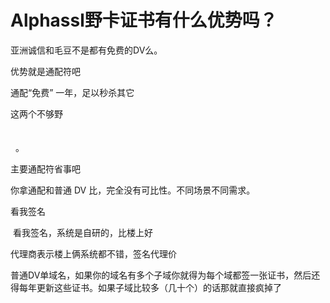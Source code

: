 # Alphassl野卡证书有什么优势吗？


亚洲诚信和毛豆不是都有免费的DV么。

优势就是通配符吧 <img src="static/image/smiley/yct/022.gif" smilieid="42" border="0" alt="" />

通配“免费” 一年，足以秒杀其它

这两个不够野<br />
<br />
<br />
&nbsp;&nbsp;。

主要通配符省事吧<img src="static/image/smiley/default/lol.gif" smilieid="12" border="0" alt="" />

你拿通配和普通 DV 比，完全没有可比性。不同场景不同需求。

看我签名

<img src="static/image/smiley/default/lol.gif" smilieid="12" border="0" alt="" /> 看我签名，系统是自研的，比楼上好

代理商表示楼上俩系统都不错，签名代理价<img src="static/image/smiley/yct/010.gif" smilieid="41" border="0" alt="" /> 

普通DV单域名，如果你的域名有多个子域你就得为每个域都签一张证书，然后还得每年更新这些证书。如果子域比较多（几十个）的话那就直接疯掉了
